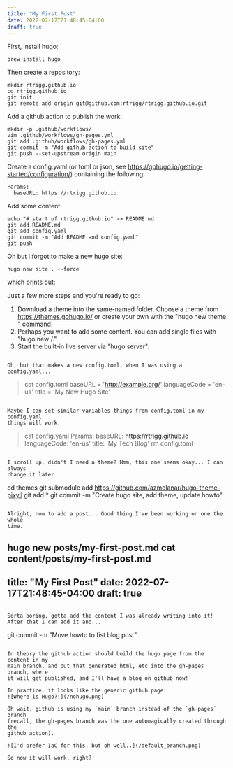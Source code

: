 ```yaml
---
title: "My First Post"
date: 2022-07-17T21:48:45-04:00
draft: true
---
```


First, install hugo:

`brew install hugo`

Then create a repository:

```
mkdir rtrigg.github.io
cd rtrigg.github.io
git init
git remote add origin git@github.com:rtrigg/rtrigg.github.io.git
```

Add a github action to publish the work:

```
mkdir -p .github/workflows/
vim .github/workflows/gh-pages.yml
git add .github/workflows/gh-pages.yml
git commit -m "Add github action to build site"
git push --set-upstream origin main
```


Create a config.yaml (or toml or json, see
https://gohugo.io/getting-started/configuration/) containing the following:
```
Params:
  baseURL: https://rtrigg.github.io
```

Add some content:
```
echo "# start of rtrigg.github.io" >> README.md
git add README.md
git add config.yaml
git commit -m "Add README and config.yaml"
git push
```

Oh but I forgot to make a new hugo site:
```
hugo new site . --force
```
which prints out:

Just a few more steps and you're ready to go:

1. Download a theme into the same-named folder.
   Choose a theme from https://themes.gohugo.io/ or
   create your own with the "hugo new theme <THEMENAME>" command.
2. Perhaps you want to add some content. You can add single files
   with "hugo new <SECTIONNAME>/<FILENAME>.<FORMAT>".
3. Start the built-in live server via "hugo server".


```

Oh, but that makes a new config.toml, when I was using a config.yaml...

```
> cat config.toml
baseURL = 'http://example.org/'
languageCode = 'en-us'
title = 'My New Hugo Site'
```

Maybe I can set similar variables things from config.toml in my config.yaml
things will work.

```
> cat config.yaml
Params:
  baseURL: https://rtrigg.github.io
  languageCode: 'en-us'
  title: 'My Tech Blog'
> rm config.toml
```

I scroll up, didn't I need a theme? Hmm, this one seems okay... I can always
change it later

```
cd themes
git submodule add https://github.com/azmelanar/hugo-theme-pixyll
git add *
git commit -m "Create hugo site, add theme, update howto"
```

Alright, now to add a post... Good thing I've been working on one the whole
time.

```
hugo new posts/my-first-post.md
cat content/posts/my-first-post.md
---
title: "My First Post"
date: 2022-07-17T21:48:45-04:00
draft: true
---
```

Sorta boring, gotta add the content I was already writing into it! After that I can add it and...

```
git commit -m "Move howto to fist blog post"
```

In theory the github action should build the hugo page from the content in my
main branch, and put that generated html, etc into the gh-pages branch, where
it will get published, and I'll have a blog on github now!

In practice, it looks like the generic github page:
![Where is Hugo?!](/nohugo.png)

Oh wait, github is using my `main` branch instead of the `gh-pages` branch
(recall, the gh-pages branch was the one automagically created through the
github action).

![I'd prefer IaC for this, but oh well..](/default_branch.png)

So now it will work, right?
